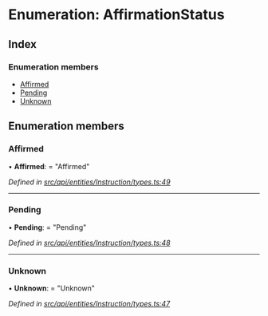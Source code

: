 # Enumeration: AffirmationStatus

## Index

### Enumeration members

* [Affirmed](affirmationstatus.md#affirmed)
* [Pending](affirmationstatus.md#pending)
* [Unknown](affirmationstatus.md#unknown)

## Enumeration members

###  Affirmed

• **Affirmed**: = "Affirmed"

*Defined in [src/api/entities/Instruction/types.ts:49](https://github.com/PolymathNetwork/polymesh-sdk/blob/4f2fd432/src/api/entities/Instruction/types.ts#L49)*

___

###  Pending

• **Pending**: = "Pending"

*Defined in [src/api/entities/Instruction/types.ts:48](https://github.com/PolymathNetwork/polymesh-sdk/blob/4f2fd432/src/api/entities/Instruction/types.ts#L48)*

___

###  Unknown

• **Unknown**: = "Unknown"

*Defined in [src/api/entities/Instruction/types.ts:47](https://github.com/PolymathNetwork/polymesh-sdk/blob/4f2fd432/src/api/entities/Instruction/types.ts#L47)*
